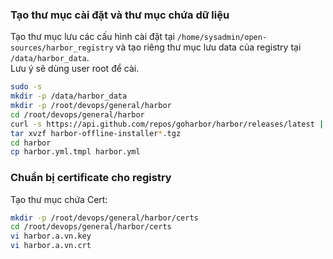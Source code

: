### Tạo thư mục cài đặt và thư mục chứa dữ liệu

Tạo thư mục lưu các cấu hình cài đặt tại `/home/sysadmin/open-sources/harbor_registry` và tạo riêng thư mục lưu data của registry tại `/data/harbor_data`. </br>
Lưu ý sẽ dùng user root để cài.
``` sh
sudo -s
mkdir -p /data/harbor_data
mkdir -p /root/devops/general/harbor
cd /root/devops/general/harbor
curl -s https://api.github.com/repos/goharbor/harbor/releases/latest | grep browser_download_url | cut -d '"' -f 4 | grep '\.tgz$' | wget -i -
tar xvzf harbor-offline-installer*.tgz
cd harbor
cp harbor.yml.tmpl harbor.yml
```

### Chuẩn bị certificate cho registry
Tạo thư mục chứa Cert:
``` sh
mkdir -p /root/devops/general/harbor/certs
cd /root/devops/general/harbor/certs
vi harbor.a.vn.key
vi harbor.a.vn.crt
```